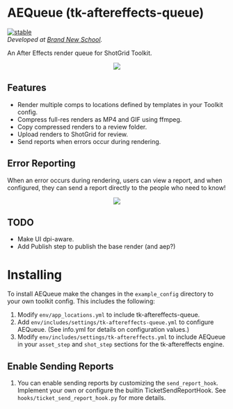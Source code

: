# AEQueue (tk-aftereffects-queue)
[![stable](https://img.shields.io/badge/version-0.2.1-green.svg)](https://semver.org)</br>
*Developed at [Brand New School](https://brandnewschool.com).*

An After Effects render queue for ShotGrid Toolkit.

<p align="center">
    <img src="https://raw.github.com/nybrandnewschool/tk-aftereffects-queue/master/res/aequeue_demo.gif"/>
</p>

## Features
- Render multiple comps to locations defined by templates in your Toolkit config.
- Compress full-res renders as MP4 and GIF using ffmpeg.
- Copy compressed renders to a review folder.
- Upload renders to ShotGrid for review.
- Send reports when errors occur during rendering.

## Error Reporting
When an error occurs during rendering, users can view a report, and when configured, they can send a report directly to the people who need to know!

<p align="center">
    <img src="https://raw.github.com/nybrandnewschool/tk-aftereffects-queue/master/res/aequeue_demo_reporting.gif"/>
</p>

## TODO
- Make UI dpi-aware.
- Add Publish step to publish the base render (and aep?)

# Installing
To install AEQueue make the changes in the `example_config` directory to your own toolkit config. This includes the following:

1. Modify `env/app_locations.yml` to include tk-aftereffects-queue.
2. Add `env/includes/settings/tk-aftereffects-queue.yml` to configure AEQueue. (See info.yml for details on configuration values.)
3. Modify `env/includes/settings/tk-aftereffects.yml` to include AEQueue in your `asset_step` and `shot_step` sections for the tk-aftereffects engine.

## Enable Sending Reports
1. You can enable sending reports by customizing the `send_report_hook`. Implement your
own or configure the builtin TicketSendReportHook. See `hooks/ticket_send_report_hook.py` for more details.
